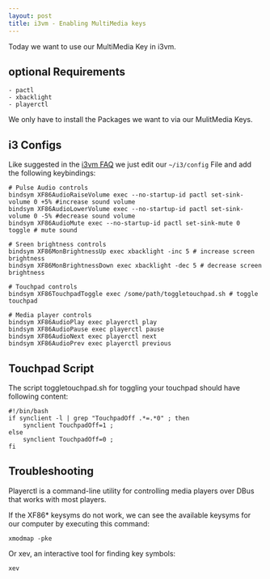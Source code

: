 ```yaml
---
layout: post
title: i3vm - Enabling MultiMedia keys
---
```


Today we want to use our MultiMedia Key in i3vm.

## optional Requirements
    - pactl
    - xbacklight
    - playerctl
We only have to install the Packages we want to via our MulitMedia Keys.

## i3 Configs
Like suggested in the [i3vm FAQ](https://faq.i3wm.org/question/3747/enabling-multimedia-keys.1.html)
we just edit our `~/i3/config` File and add the following keybindings:

    # Pulse Audio controls
    bindsym XF86AudioRaiseVolume exec --no-startup-id pactl set-sink-volume 0 +5% #increase sound volume
    bindsym XF86AudioLowerVolume exec --no-startup-id pactl set-sink-volume 0 -5% #decrease sound volume
    bindsym XF86AudioMute exec --no-startup-id pactl set-sink-mute 0 toggle # mute sound
    
    # Sreen brightness controls
    bindsym XF86MonBrightnessUp exec xbacklight -inc 5 # increase screen brightness
    bindsym XF86MonBrightnessDown exec xbacklight -dec 5 # decrease screen brightness
    
    # Touchpad controls
    bindsym XF86TouchpadToggle exec /some/path/toggletouchpad.sh # toggle touchpad
    
    # Media player controls
    bindsym XF86AudioPlay exec playerctl play
    bindsym XF86AudioPause exec playerctl pause
    bindsym XF86AudioNext exec playerctl next
    bindsym XF86AudioPrev exec playerctl previous

## Touchpad Script
The script toggletouchpad.sh for toggling your touchpad should have following content:

    #!/bin/bash
    if synclient -l | grep "TouchpadOff .*=.*0" ; then
        synclient TouchpadOff=1 ;
    else
        synclient TouchpadOff=0 ;
    fi

## Troubleshooting
Playerctl is a command-line utility for controlling media players over DBus that works with most players.

If the XF86* keysyms do not work, we can see the available keysyms for our computer by executing this command:

    xmodmap -pke

Or xev, an interactive tool for finding key symbols:

    xev